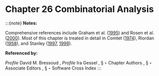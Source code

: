 # Chapter 26 Combinatorial Analysis

:::{note}
**Notes:**

Comprehensive references include Graham et al. ([1995](./bib/G.html#bib973 "Handbook of Combinatorics. Vols. 1, 2")) and Rosen et al. ([2000](./bib/R.html#bib1970 "Handbook of Discrete and Combinatorial Mathematics")). Most of this chapter is treated in detail in Comtet ([1974](./bib/C.html#bib561 "Advanced Combinatorics: The Art of Finite and Infinite Expansions")), Riordan ([1958](./bib/R.html#bib1954 "An Introduction to Combinatorial Analysis")), and Stanley ([1997](./bib/S.html#bib2157 "Enumerative Combinatorics. Vol. 1"), [1999](./bib/S.html#bib2158 "Enumerative Combinatorics. Vol. 2")).

**Referenced by:**

*Profile* David M. Bressoud , *Profile* Ira Gessel , § ‣ Chapter Authors , § ‣ Associate Editors , § ‣ Software Cross Index
:::
